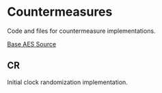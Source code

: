 # Countermeasures
Code and files for countermeasure implementations.

[Base AES Source](https://github.com/newaetech/chipwhisperer/tree/develop/hardware/victims/cw305_artixtarget)

## CR
Initial clock randomization implementation.
